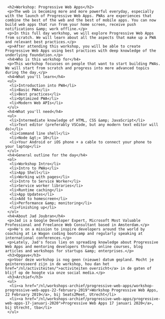      <h2>Workshop: Progressive Web Apps</h2>
     <p>The web is becoming more and more powerful everyday, especially with the launch of Progressive Web Apps. PWAs are experiences that combine the best of the web and the best of mobile apps. You can now build web apps that run from your home screen, receive push notifications &amp; work offline.</p>
     <p>In this full day workshop, we will explore Progressive Web Apps from scratch. We will learn about all the aspects that make up a PWA and relevant best practices.</p>
     <p>After attending this workshop, you will be able to create Progressive Web Apps using best practices with deep knowledge of the underlying foundation.</p>
     <h4>Who is this workshop for</h4>
     <p>This workshop focusses on people that want to start building PWAs. We will start from scratch and progress into more advanced topics during the day.</p>
     <h4>What you'll learn</h4>
     <ul>
      <li>Introduction into PWA</li>
      <li>Basic PWA</li>
      <li>Best practices</li>
      <li>Optimized PWA</li>
      <li>Modern Web APIs</li>
     </ul>
     <h4>What you'll need</h4>
     <ul>
      <li>Intermediate knowledge of HTML, CSS &amp; JavaScript</li>
      <li>Text editor (preferably VSCode, but any modern text editor will do)</li>
      <li>Command line shell</li>
      <li>Node &gt;= 10</li>
      <li>Your Android or iOS phone + a cable to connect your phone to your laptop</li>
     </ul>
     <h4>General outline for the day</h4>
     <ol>
      <li>Workshop Intro</li>
      <li>Intro to PWAs</li>
      <li>App Shell</li>
      <li>Working with pages</li>
      <li>Intro to Service Worker</li>
      <li>Service worker libraries</li>
      <li>Runtime caching</li>
      <li>App Updates</li>
      <li>Add to homescreen</li>
      <li>Performance &amp; monitoring</li>
      <li>Finishing up</li>
     </ol>
     <h4>About Jad Joubran</h4>
     <p>Jad is a Google Developer Expert, Microsoft Most Valuable Professional and Freelance Web Consultant based in Amsterdam.</p>
     <p>He's on a mission to inspire developers around the world by coaching at Le Wagon coding bootcamp and regularly speaking at international conferences.</p>
     <p>Lately, Jad's focus lies on spreading knowledge about Progressive Web Apps and mentoring developers through online courses, blog articles and workshops for startups &amp; enterprises.</p>
     <h3>Opgave</h3>
     <p>Voor deze workshop is nog geen (nieuwe) datum gepland. Mocht je geïnteresseerd zijn in de workshop, hou dan het href="/nl/activiteiten/">activiteiten overzicht</a> in de gaten of blijf op de hoogte via onze social media.</p>
     <h3>Archief</h3>
     <ul>
      <li><a href="/nl/workshops-archief/progressive-web-apps/workshop-progressive-web-apps-22-february-2019">Workshop Progressive Web Apps, 22 February 2019</a>, bij Seats2Meet, Utrecht</li>
      <li><a href="/nl/workshops-archief/progressive-web-apps/progressive-web-apps-17-januari-2020">Progressive Web Apps 17 januari 2020</a>, bij Utrecht, tba</li>
     </ul>

